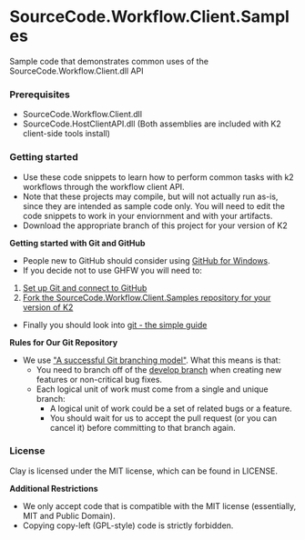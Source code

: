 # SourceCode.Workflow.Client.Samples
Sample code that demonstrates common uses of the SourceCode.Workflow.Client.dll API

### Prerequisites

* SourceCode.Workflow.Client.dll 
* SourceCode.HostClientAPI.dll 
(Both assemblies are included with K2 client-side tools install) 

### Getting started
* Use these code snippets to learn how to perform common tasks with k2 workflows through the workflow client API. 
* Note that these projects may compile, but will not actually run as-is, since they are intended as sample code only. You will need to edit the code snippets to work in your enviornment and with your artifacts. 
* Download the appropriate branch of this project for your version of K2 

**Getting started with Git and GitHub**

 * People new to GitHub should consider using [GitHub for Windows](http://windows.github.com/).
 * If you decide not to use GHFW you will need to:
  1. [Set up Git and connect to GitHub](http://help.github.com/win-set-up-git/)
  2. [Fork the SourceCode.Workflow.Client.Samples repository for your version of K2](http://help.github.com/fork-a-repo/)
 * Finally you should look into [git - the simple guide](http://rogerdudler.github.com/git-guide/)

**Rules for Our Git Repository**

 * We use ["A successful Git branching model"](http://nvie.com/posts/a-successful-git-branching-model/). What this means is that:
   * You need to branch off of the [develop branch](https://github.com/k2workflow/Clay) when creating new features or non-critical bug fixes.
   * Each logical unit of work must come from a single and unique branch:
     * A logical unit of work could be a set of related bugs or a feature.
     * You should wait for us to accept the pull request (or you can cancel it) before committing to that branch again.
     
### License

Clay is licensed under the MIT license, which can be found in LICENSE.

**Additional Restrictions**

 * We only accept code that is compatible with the MIT license (essentially, MIT and Public Domain).
 * Copying copy-left (GPL-style) code is strictly forbidden.
